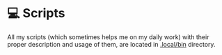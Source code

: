 # 💻 Scripts

All my scripts (which sometimes helps me on my daily work) with their proper description and usage of them, are located in [.local/bin](.local/bin/) directory.
